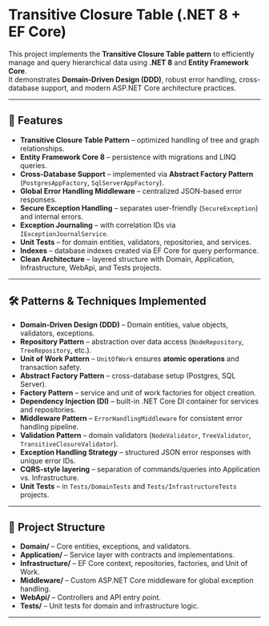 # Transitive Closure Table (.NET 8 + EF Core)

This project implements the **Transitive Closure Table pattern** to efficiently manage and query hierarchical data using **.NET 8** and **Entity Framework Core**.  
It demonstrates **Domain-Driven Design (DDD)**, robust error handling, cross-database support, and modern ASP.NET Core architecture practices.

---

## 🚀 Features

- **Transitive Closure Table Pattern** – optimized handling of tree and graph relationships.
- **Entity Framework Core 8** – persistence with migrations and LINQ queries.
- **Cross-Database Support** – implemented via **Abstract Factory Pattern** (`PostgresAppFactory`, `SqlServerAppFactory`).
- **Global Error Handling Middleware** – centralized JSON-based error responses.
- **Secure Exception Handling** – separates user-friendly (`SecureException`) and internal errors.
- **Exception Journaling** – with correlation IDs via `IExceptionJournalService`.
- **Unit Tests** – for domain entities, validators, repositories, and services.
- **Indexes** – database indexes created via EF Core for query performance.
- **Clean Architecture** – layered structure with Domain, Application, Infrastructure, WebApi, and Tests projects.

---

## 🛠️ Patterns & Techniques Implemented

- **Domain-Driven Design (DDD)** – Domain entities, value objects, validators, exceptions.
- **Repository Pattern** – abstraction over data access (`NodeRepository`, `TreeRepository`, etc.).
- **Unit of Work Pattern** – `UnitOfWork` ensures **atomic operations** and transaction safety.
- **Abstract Factory Pattern** – cross-database setup (Postgres, SQL Server).
- **Factory Pattern** – service and unit of work factories for object creation.
- **Dependency Injection (DI)** – built-in .NET Core DI container for services and repositories.
- **Middleware Pattern** – `ErrorHandlingMiddleware` for consistent error handling pipeline.
- **Validation Pattern** – domain validators (`NodeValidator`, `TreeValidator`, `TransitiveClosureValidator`).
- **Exception Handling Strategy** – structured JSON error responses with unique error IDs.
- **CQRS-style layering** – separation of commands/queries into Application vs. Infrastructure.
- **Unit Tests** – in `Tests/DomainTests` and `Tests/InfrastructureTests` projects.

---

## 📂 Project Structure

- **Domain/** – Core entities, exceptions, and validators.
- **Application/** – Service layer with contracts and implementations.
- **Infrastructure/** – EF Core context, repositories, factories, and Unit of Work.
- **Middleware/** – Custom ASP.NET Core middleware for global exception handling.
- **WebApi/** – Controllers and API entry point.
- **Tests/** – Unit tests for domain and infrastructure logic.

---
